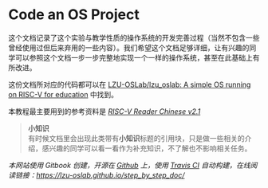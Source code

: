 # Code an OS Project

这个文档记录了这个实验与教学性质的操作系统的开发完善过程（当然不包含一些曾经使用过但后来弃用的一些内容）。我们希望这个文档足够详细，让有兴趣的同学可以参照这个文档一步一步完整地实现一个一样的操作系统，甚至在此基础上有所改进。

这份文档所对应的代码都可以在 [LZU-OSLab/lzu_oslab: A simple OS running on RISC-V for education](https://github.com/LZU-OSLab/lzu_oslab) 中找到。

本教程最主要用到的参考资料是 *[RISC-V Reader Chinese v2.1](reference/RISC-V-Reader-Chinese-v2p1.pdf)*

> **小知识**  
> 有时候文档里会出现此类带有**小知识**标题的引用块，只是做一些相关的介绍，感兴趣的同学可以看一看作为补充知识，不了解也不影响相关任务。

*本网站使用 Gitbook 创建，开源在 [Github](https://github.com/LZU-OSLab/step_by_step_doc) 上，使用 [Travis CI](travis-ci.com) 自动构建，在线阅读链接：https://lzu-oslab.github.io/step_by_step_doc/*
